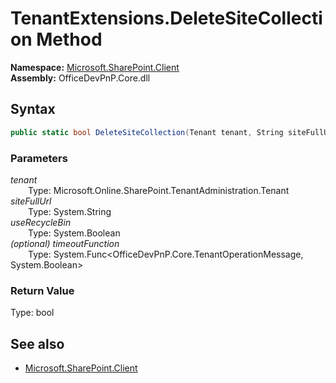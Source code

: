 # TenantExtensions.DeleteSiteCollection Method  
  

**Namespace:** [Microsoft.SharePoint.Client](Microsoft.SharePoint.Client.md)  
**Assembly:** OfficeDevPnP.Core.dll  
## Syntax
```C#
public static bool DeleteSiteCollection(Tenant tenant, String siteFullUrl, Boolean useRecycleBin, Func<TenantOperationMessage, Boolean> timeoutFunction)
```
### Parameters
*tenant*  
&emsp;&emsp;Type: Microsoft.Online.SharePoint.TenantAdministration.Tenant  
*siteFullUrl*  
&emsp;&emsp;Type: System.String  
*useRecycleBin*  
&emsp;&emsp;Type: System.Boolean  
*(optional) timeoutFunction*  
&emsp;&emsp;Type: System.Func<OfficeDevPnP.Core.TenantOperationMessage, System.Boolean>  
### Return Value
Type: bool  

## See also
- [Microsoft.SharePoint.Client](Microsoft.SharePoint.Client.md)
